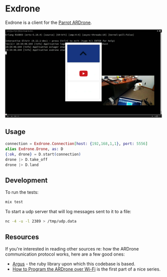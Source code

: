 # Exdrone

Exdrone is a client for the [Parrot ARDrone](http://ardrone2.parrot.com/).

[![YouTube Video](web/exdrone_youtube.png)](http://www.youtube.com/watch?v=f4LVJrAOq6s&feature=youtu.be)

## Usage

```elixir
connection = Exdrone.Connection[host: {192,168,1,1}, port: 5556]
alias Exdrone.Drone, as: D
{:ok, drone} = D.start(connection)
drone |> D.take_off
drone |> D.land
```

## Development

To run the tests:

```sh
mix test
```

To start a udp server that will log messages sent to it to a file:

```sh
nc -4 -u -l 2389 > /tmp/udp.data
```

## Resources

If you're interested in reading other sources re: how the ARDrone communication
protocol works, here are a few good ones:

- [Argus](http://github.com/jimweirich/argus) - the ruby library upon which this codebase is based.
- [How to Program the ARDrone over Wi-Fi](https://www.robotappstore.com/Knowledge-Base/How-to-Program-ARDrone-Remotely-Over-WIFI/96.html) is the first part of a nice series.

